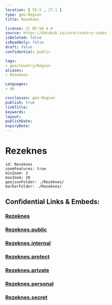 ```yaml
---
location: [ 56.5 , 27.1 ] 
type: geo-Region
title: Rezeknes

license: CC BY-SA 4.0
source: https://datahub.io/core/country-codes
isDeleted: false
isReadOnly: false
draft: false
confidential: public

tags:
- geo/Country/Region
aliases:
- Rezeknes

Languages:
- de

cssclasses: geo-Region
publish: true
linkTitle: 
keywords: 
layout: 
publishDate: 
expiryDate: 
---
```


# Rezeknes

```leaflet
id: Rezeknes
zoomFeatures: true 
minZoom: 2 
maxZoom: 18
geojsonFolder: ./Rezeknes/
markerFolder: ./Rezeknes/
```


## Confidential Links & Embeds: 

### [Rezeknes](/_Standards/Earth/Continent/Europe/Europe~North/Latvia/Counties/Rezeknes.md) 

### [Rezeknes.public](/_public/Earth/Continent/Europe/Europe~North/Latvia/Counties/Rezeknes.public.md) 

### [Rezeknes.internal](/_internal/Earth/Continent/Europe/Europe~North/Latvia/Counties/Rezeknes.internal.md) 

### [Rezeknes.protect](/_protect/Earth/Continent/Europe/Europe~North/Latvia/Counties/Rezeknes.protect.md) 

### [Rezeknes.private](/_private/Earth/Continent/Europe/Europe~North/Latvia/Counties/Rezeknes.private.md) 

### [Rezeknes.personal](/_personal/Earth/Continent/Europe/Europe~North/Latvia/Counties/Rezeknes.personal.md) 

### [Rezeknes.secret](/_secret/Earth/Continent/Europe/Europe~North/Latvia/Counties/Rezeknes.secret.md)

